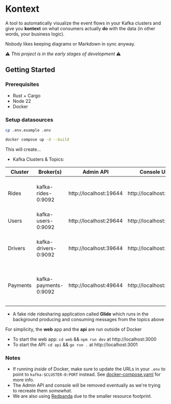# Kontext

A tool to automatically visualize the event flows in your Kafka clusters and give you **kontext** on what consumers actually **do** with the data (in other words, your business logic). 

Nobody likes keeping diagrams or Markdown in sync anyway.

⚠️ *This project is in the early stages of development* ⚠️


## Getting Started

### Prerequisites
- Rust + Cargo
- Node 22
- Docker


### Setup datasources
```bash
cp .env.example .env

docker compose up -d --build
```

This will create...
- Kafka Clusters & Topics:

| Cluster       | Broker(s)     |  Admin API    | Console UI    | Topics |
| ------------- | ------------- | ------------- | ------------- | -------------|
| Rides  | kafka-rides-0:9092  | http://localhost:19644  | http://localhost:8080  | ride.requested, ride.fare.calculated, ride.matched, ride.started, ride.completed, ride.cancelled  | 
| Users  | kafka-users-0:9092  | http://localhost:29644  | http://localhost:8081  | user.created, user.updated|
| Drivers  | kafka-drivers-0:9092  | http://localhost:39644  | http://localhost:8082  |      driver.onboarded, driver.activated, driver.deactivated, driver.location.updated, driver.rating.submitted  | 
| Payments  | kafka-payments-0:9092  | http://localhost:49644  | http://localhost:8083  | payment.method.added, payment.method.removed, payment.initiated, payment.succeeded, payment.failed, refund.issued  | 
- A fake ride ridesharing application called **Glide** which runs in the background producing and consuming messages from the topics above


For simplicity, the **web** app and the **api** are run outside of Docker

- To start the web app: `cd web` && `npm run dev` at http://localhost:3000
- To start the API: `cd api` && `go run .` at http://localhost:3001


### Notes
- If running *inside* of Docker, make sure to update the URLs in your `.env` to point to `kafka-$CLUSTER-0:PORT` instead. See [docker-compose.yaml](docker-compose.yaml) for more info.
- The Admin API and console will be removed eventually as we're trying to recreate them *somewhat*.
- We are also using [Redpanda]("https://redpanda.com/") due to the smaller resource footprint. 
